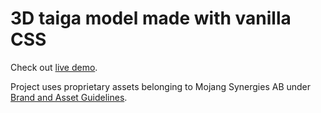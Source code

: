 # 3D taiga model made with vanilla CSS

Check out [live demo](https://julesmuskala.github.io/css-taiga/).

Project uses proprietary assets belonging to Mojang Synergies AB under [Brand and Asset Guidelines](https://www.minecraft.net/en-us/terms).
